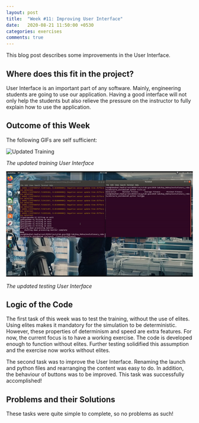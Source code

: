 ```yaml
---
layout: post
title:  "Week #11: Improving User Interface"
date:   2020-08-21 11:50:00 +0530
categories: exercises
comments: true
---
```

This blog post describes some improvements in the User Interface.

## Where does this fit in the project?
User Interface is an important part of any software. Mainly, engineering students are going to use our application. Having a good interface will not only help the students but also relieve the pressure on the instructor to fully explain how to use the application.

## Outcome of this Week
The following GIFs are self sufficient:

![Updated Training](./../assets/gif/update_train.gif)

*The updated training User Interface*

![Updated Testing](./../assets/gif/update_test.gif)

*The updated testing User Interface*

## Logic of the Code
The first task of this week was to test the training, without the use of elites. Using elites makes it mandatory for the simulation to be deterministic. However, these properties of determinism and speed are extra features. For now, the current focus is to have a working exercise. The code is developed enough to function without elites. Further testing solidified this assumption and the exercise now works without elites.

The second task was to improve the User Interface. Renaming the launch and python files and rearranging the content was easy to do. In addition, the behaviour of buttons was to be improved. This task was successfully accomplished!

## Problems and their Solutions
These tasks were quite simple to complete, so no problems as such!






